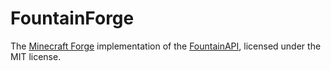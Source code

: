 FountainForge
=============

The [Minecraft Forge] implementation of the [FountainAPI], licensed under the MIT license.

[Minecraft Forge]: http://www.minecraftforge.net/forum/index.php
[FountainAPI]: https://github.com/FountainMC/FountainAPI

